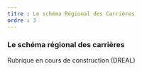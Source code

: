 ```yaml
---
titre : Le schéma Régional des Carrières
ordre : 3
---
```

### Le schéma régional des carrières
Rubrique en cours de construction (DREAL)